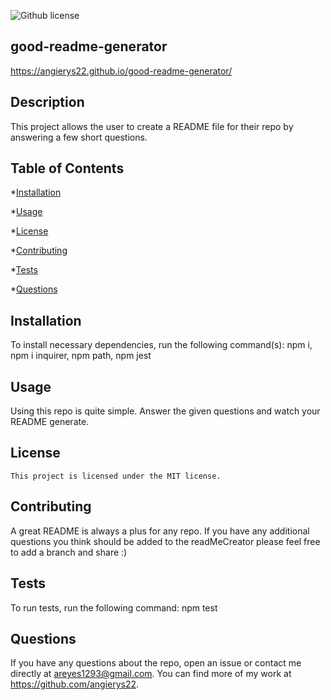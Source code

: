 
  ![Github license](https://img.shields.io/badge/license-MIT-blue.svg)
  
  ## good-readme-generator 

  https://angierys22.github.io/good-readme-generator/

  ## Description 
  This project allows the user to create a README file for their repo by answering a few short questions.

  ## Table of Contents
  *[Installation](#installation)
  
  *[Usage](#usage)
  
  
 *[License](#license) 

  
  *[Contributing](#contributing)
  
  *[Tests](#tests)
  
  *[Questions](#questions)

  ## Installation

  To install necessary dependencies, run the following command(s): npm i, npm i inquirer, npm path, npm jest


  ## Usage 
  Using this repo is quite simple. Answer the given questions and watch your README generate.

## License
      
    This project is licensed under the MIT license. 

  ## Contributing
  A great README is always a plus for any repo. If you have any additional questions you think should be added to the readMeCreator please feel free to add a branch and share :)

  ## Tests 

  To run tests, run the following command: npm test
<br>

  ## Questions 
  If you have any questions about the repo, open an issue or contact me directly at areyes1293@gmail.com. You can find more of my work at https://github.com/angierys22.